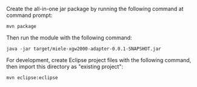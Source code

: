 Create the all-in-one jar package by running the following command at command prompt:

    mvn package

Then run the module with the following command:

    java -jar target/miele-xgw2000-adapter-0.0.1-SNAPSHOT.jar

For development, create Eclipse project files with the following command, then import this directory as "existing project":

    mvn eclipse:eclipse
